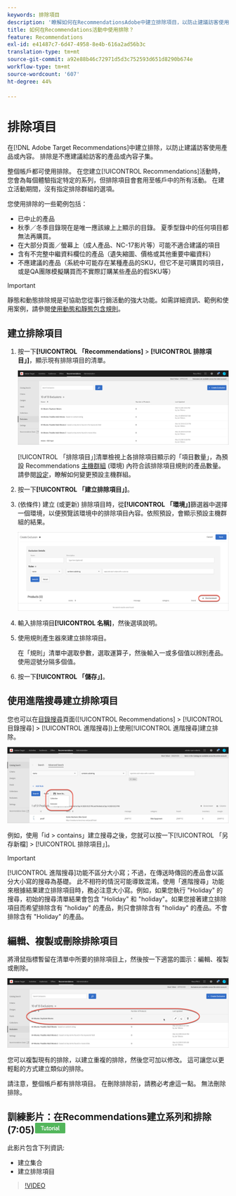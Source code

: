 ```yaml
---
keywords: 排除項目
description: '瞭解如何在RecommendationsAdobe中建立排除項目，以防止建議訪客使用產品或內容。 [!DNL Target] '
title: 如何在Recommendations活動中使用排除？
feature: Recommendations
exl-id: e41487c7-6d47-4958-8e4b-616a2ad56b3c
translation-type: tm+mt
source-git-commit: a92e88b46c72971d5d3c752593d651d8290b674e
workflow-type: tm+mt
source-wordcount: '607'
ht-degree: 44%

---
```


# 排除項目

在[!DNL Adobe Target Recommendations]中建立排除，以防止建議訪客使用產品或內容。 排除是不應建議給訪客的產品或內容子集。

整個帳戶都可使用排除。 在您建立[!UICONTROL Recommendations]活動時，您會為每個體驗指定特定的系列，但排除項目會套用至帳戶中的所有活動。 在建立活動期間，沒有指定排除群組的選項。

您使用排除的一些範例包括：

* 已中止的產品
* 秋季／冬季目錄現在是唯一應該線上上顯示的目錄。 夏季型錄中的任何項目都無法再購買。
* 在大部分頁面／螢幕上（成人產品、NC-17影片等）可能不適合建議的項目
* 含有不完整中繼資料欄位的產品（遺失縮圖、價格或其他重要中繼資料）
* 不應建議的產品（系統中可能存在某種產品的SKU，但它不是可購買的項目，或是QA團隊模擬購買而不實際訂購某些產品的假SKU等）

>[!IMPORTANT]
>
>靜態和動態排除規是可協助您從事行銷活動的強大功能。如需詳細資訊、範例和使用案例，請參閱[使用動態和靜態包含規則](/help/c-recommendations/c-algorithms/use-dynamic-and-static-inclusion-rules.md#concept_4CB5C0FA705D4E449BD0B37B3D987F9F)。

## 建立排除項目

1. 按一下&#x200B;**[!UICONTROL 「Recommendations]** > **[!UICONTROL 排除項目」]**，顯示現有排除項目的清單。

   ![](assets/exclusions_list.png)

   [!UICONTROL 「排除項目」]清單檢視上各排除項目顯示的「項目數量」，為預設 Recommendations [主機群組](/help/administrating-target/hosts.md) (環境) 內符合該排除項目規則的產品數量。請參閱[設定](/help/c-recommendations/plan-implement.md#concept_C1E1E2351413468692D6C21145EF0B84)，瞭解如何變更預設主機群組。

1. 按一下&#x200B;**[!UICONTROL 「建立排除項目」]**。

1. (依條件) 建立 (或更新) 排除項目時，從&#x200B;**[!UICONTROL 「環境」]**&#x200B;篩選器中選擇一個環境，以便預覽該環境中的排除項目內容。依照預設，會顯示預設主機群組的結果。

   ![建立排除項目](/help/c-recommendations/c-products/assets/CreateExclusion.png)

1. 輸入排除項目&#x200B;**[!UICONTROL 名稱]**，然後選填說明。

1. 使用規則產生器來建立排除項目。

   在「規則」清單中選取參數，選取運算子，然後輸入一或多個值以辨別產品。使用逗號分隔多個值。

1. 按一下&#x200B;**[!UICONTROL 「儲存」]**。

## 使用進階搜尋建立排除項目

您也可以在[目錄搜尋](/help/c-recommendations/c-products/catalog-search.md#save-as)頁面([!UICONTROL Recommendations] > [!UICONTROL 目錄搜尋] > [!UICONTROL 進階搜尋])上使用[!UICONTROL 進階搜尋]建立排除。

![另存為對話框](/help/c-recommendations/c-products/assets/save-as.png)

例如，使用「id > contains」建立搜尋之後，您就可以按一下[!UICONTROL 「另存新檔] > [!UICONTROL 排除項目」]。

>[!IMPORTANT]
>
>[!UICONTROL 進階搜尋]功能不區分大小寫；不過，在傳送時傳回的產品會以區分大小寫的搜尋為基礎。 此不相符的情況可能導致混淆。使用「進階搜尋」功能來根據結果建立排除項目時，務必注意大小寫。例如，如果您執行 &quot;Holiday&quot; 的搜尋，初始的搜尋清單結果會包含 &quot;Holiday&quot; 和 &quot;holiday&quot;。如果您接著建立排除項目而希望排除含有 &quot;holiday&quot; 的產品，則只會排除含有 &quot;holiday&quot; 的產品。不會排除含有 &quot;Holiday&quot; 的產品。

## 編輯、複製或刪除排除項目

將滑鼠指標暫留在清單中所要的排除項目上，然後按一下適當的圖示：編輯、複製或刪除。

![排除的暫留圖示](/help/c-recommendations/c-products/assets/hover-exclusions.png)

您可以複製現有的排除，以建立重複的排除，然後您可加以修改。 這可讓您以更輕鬆的方式建立類似的排除。

請注意，整個帳戶都有排除項目。 在刪除排除前，請務必考慮這一點。 無法刪除排除。

## 訓練影片：在Recommendations建立系列和排除(7:05)![教學課程標章](/help/assets/tutorial.png)

此影片包含下列資訊:

* 建立集合
* 建立排除項目

>[!VIDEO](https://video.tv.adobe.com/v/27689)
